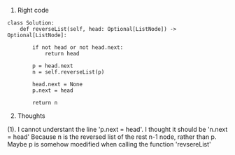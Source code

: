 1. Right code
```
class Solution:
    def reverseList(self, head: Optional[ListNode]) -> Optional[ListNode]:
        
        if not head or not head.next:
            return head
        
        p = head.next
        n = self.reverseList(p)
        
        head.next = None     
        p.next = head
        
        return n
```


2. Thoughts

(1). I cannot understant the line 'p.next = head'. I thought it should be 'n.next = head'
Because n is the reversed list of the rest n-1 node, rather than p. Maybe p is somehow moedified when calling the function 'revsereList'
